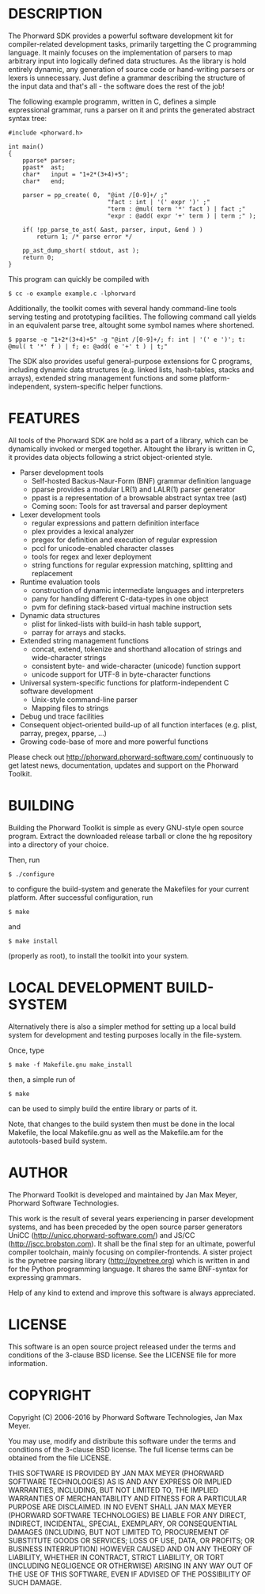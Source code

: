 
DESCRIPTION
===========

The Phorward SDK provides a powerful software development kit for compiler-related development tasks, primarily targetting the C programming language. It mainly focuses on the implementation of parsers to map arbitrary input into logically defined data structures. As the library is hold entirely dynamic, any generation of source code or hand-writing parsers or lexers is unnecessary. Just define a grammar describing the structure of the input data and that's all - the software does the rest of the job!

The following example programm, written in C, defines a simple expressional grammar, runs a parser on it and prints the generated abstract syntax tree:

    #include <phorward.h>
    
    int main()
    {
        pparse* parser;
        ppast*  ast;
        char*   input = "1+2*(3+4)+5";
        char*   end;
    
        parser = pp_create( 0,  "@int /[0-9]+/ ;"
    							"fact : int | '(' expr ')' ;"
                                "term : @mul( term '*' fact ) | fact ;"
                                "expr : @add( expr '+' term ) | term ;" );
    
        if( !pp_parse_to_ast( &ast, parser, input, &end ) )
            return 1; /* parse error */
    
        pp_ast_dump_short( stdout, ast );
        return 0;
    }

This program can quickly be compiled with

    $ cc -o example example.c -lphorward

Additionally, the toolkit comes with several handy command-line tools serving testing and prototyping facilities. The following command call yields in an equivalent parse tree, altought some symbol names where shortened.

    $ pparse -e "1+2*(3+4)+5" -g "@int /[0-9]+/; f: int | '(' e ')'; t: @mul( t '*' f ) | f; e: @add( e '+' t ) | t;"

The SDK also provides useful general-purpose extensions for C programs, including dynamic data structures (e.g. linked lists, hash-tables, stacks and arrays), extended string management functions and some platform-independent, system-specific helper functions.


FEATURES
========

All tools of the Phorward SDK are hold as a part of a library, which can be dynamically invoked or merged together.
Altought the library is written in C, it provides data objects following a strict object-oriented style.

- Parser development tools
    - Self-hosted Backus-Naur-Form (BNF) grammar definition language
    - pparse provides a modular LR(1) and LALR(1) parser generator
    - ppast is a representation of a browsable abstract syntax tree (ast)
    - Coming soon: Tools for ast traversal and parser deployment
- Lexer development tools
    - regular expressions and pattern definition interface
    - plex provides a lexical analyzer
    - pregex for definition and execution of regular expression
    - pccl for unicode-enabled character classes
    - tools for regex and lexer deployment
    - string functions for regular expression matching, splitting and replacement
- Runtime evaluation tools
    - construction of dynamic intermediate languages and interpreters
    - pany for handling different C-data-types in one object
    - pvm for defining stack-based virtual machine instruction sets
- Dynamic data structures
    - plist for linked-lists with build-in hash table support,
    - parray for arrays and stacks.
- Extended string management functions
    - concat, extend, tokenize and  shorthand allocation of strings and wide-character strings
    - consistent byte- and wide-character (unicode) function support
    - unicode support for UTF-8 in byte-character functions
- Universal system-specific functions for platform-independent C software development
    - Unix-style command-line parser
    - Mapping files to strings
- Debug und trace facilities
- Consequent object-oriented build-up of all function interfaces (e.g. plist, parray, pregex, pparse, ...)
- Growing code-base of more and more powerful functions

Please check out http://phorward.phorward-software.com/ continuously to get latest news, documentation, updates and support on the Phorward Toolkit.


BUILDING
========

Building the Phorward Toolkit is simple as every GNU-style open source program. Extract the downloaded release tarball or clone the hg repository into a directory of your choice.

Then, run

    $ ./configure

to configure the build-system and generate the Makefiles for your current platform. After successful configuration, run

    $ make

and

    $ make install

(properly as root), to install the toolkit into your system.


LOCAL DEVELOPMENT BUILD-SYSTEM
==============================

Alternatively there is also a simpler method for setting up a local build system for development and testing purposes locally in the file-system.

Once, type

    $ make -f Makefile.gnu make_install

then, a simple run of

    $ make

can be used to simply build the entire library or parts of it.

Note, that changes to the build system then must be done in the local Makefile, the local Makefile.gnu as well as the Makefile.am for the autotools-based build system.


AUTHOR
======

The Phorward Toolkit is developed and maintained by Jan Max Meyer, Phorward Software Technologies.

This work is the result of several years experiencing in parser development systems, and has been preceded by the open source parser generators UniCC (http://unicc.phorward-software.com/) and JS/CC (http://jscc.brobston.com). It shall be the final step for an ultimate, powerful compiler toolchain, mainly focusing on compiler-frontends. A sister project is the pynetree parsing library (http://pynetree.org) which is written in and for the Python programming language. It shares the same BNF-syntax for expressing grammars.

Help of any kind to extend and improve this software is always appreciated.


LICENSE
=======

This software is an open source project released under the terms and conditions of the 3-clause BSD license. See the LICENSE file for more information.


COPYRIGHT
=========

Copyright (C) 2006-2016 by Phorward Software Technologies, Jan Max Meyer.

You may use, modify and distribute this software under the terms and conditions of the 3-clause BSD license. The full license terms can be obtained from the file LICENSE.

THIS SOFTWARE IS PROVIDED BY JAN MAX MEYER (PHORWARD SOFTWARE TECHNOLOGIES) AS IS AND ANY EXPRESS OR IMPLIED WARRANTIES, INCLUDING, BUT NOT LIMITED TO, THE IMPLIED WARRANTIES OF MERCHANTABILITY AND FITNESS FOR A PARTICULAR PURPOSE ARE DISCLAIMED. IN NO EVENT SHALL JAN MAX MEYER (PHORWARD SOFTWARE TECHNOLOGIES) BE LIABLE FOR ANY DIRECT, INDIRECT, INCIDENTAL, SPECIAL, EXEMPLARY, OR CONSEQUENTIAL DAMAGES (INCLUDING, BUT NOT LIMITED TO, PROCUREMENT OF SUBSTITUTE GOODS OR SERVICES; LOSS OF USE, DATA, OR PROFITS; OR BUSINESS INTERRUPTION) HOWEVER CAUSED AND ON ANY THEORY OF LIABILITY, WHETHER IN CONTRACT, STRICT LIABILITY, OR TORT (INCLUDING NEGLIGENCE OR OTHERWISE) ARISING IN ANY WAY OUT OF THE USE OF THIS SOFTWARE, EVEN IF ADVISED OF THE POSSIBILITY OF SUCH DAMAGE.

